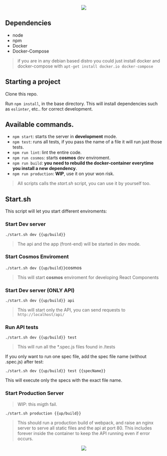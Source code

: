 <p align="center">
    <img src="https://i.imgur.com/I51Iagy.gif" />
</p>

## Dependencies

- node
- npm
- Docker
- Docker-Compose

> if you are in any debian based distro you could just install docker and docker-compose with `apt-get install docker.io docker-compose`

## Starting a project

Clone this repo.

Run `npm install`, in the base directory. This will install dependencies such as `eslinter`, etc.. for correct development.

## Available commands.

- `npm start`: starts the server in **development** mode.
- `npm test`: runs all tests, if you pass the name of a file it will run just those tests.
- `npm run lint`: lint the entire code.
- `npm run cosmos`: starts **cosmos** dev enviroment.
- `npm run build`: **you need to rebuild the docker-container everytime you install a new dependency**.
- `npm run production`: **WIP**, use it on your won risk.

> All scripts calls the *start.sh* script, you can use it by yourself too.

## Start.sh

This script will let you start different enviroments:

### Start Dev server

`./start.sh dev {{up/build}}`

> The api and the app (front-end) will be started in dev mode.

### Start Cosmos Enviroment

`./start.sh dev {{up/build}}`cosmos

> This will start __cosmos__ enviroment for developing React Components

### Start Dev server (ONLY API)

`./start.sh dev {{up/build}} api`

> This will start only the API, you can send requests to `http://localhost/api/`

### Run API tests

`./start.sh dev {{up/build}} test`

> This will run all the *.spec.js files found in /tests

If you only want to run one spec file, add the spec file name (without .spec.js) after test:

`./start.sh dev {{up/build}} test {{specName}}`

This will execute only the specs with the exact file name.

### Start Production Server

> WIP: this migth fail.

`./start.sh production {{up/build}}`

> This should run a production build of webpack, and raise an nginx server to serve all static files and the api at port 80. This includes forever inside the container to keep the API running even if error occurs.

<p align="center">
    <img src="https://i.imgur.com/CFreJep.jpg" />
</p>
